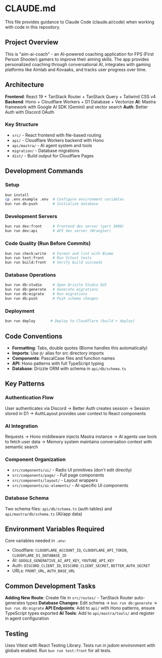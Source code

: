 # CLAUDE.md

This file provides guidance to Claude Code (claude.ai/code) when working with code in this repository.

## Project Overview

This is "aim-ai-coach" - an AI-powered coaching application for FPS (First Person Shooter) gamers to improve their aiming skills. The app provides personalized coaching through conversational AI, integrates with gaming platforms like Aimlab and Kovaaks, and tracks user progress over time.

## Architecture

**Frontend**: React 19 + TanStack Router + TanStack Query + Tailwind CSS v4
**Backend**: Hono + Cloudflare Workers + D1 Database + Vectorize
**AI**: Mastra framework with Google AI SDK (Gemini) and vector search
**Auth**: Better Auth with Discord OAuth

### Key Structure
- `src/` - React frontend with file-based routing
- `api/` - Cloudflare Workers backend with Hono
- `api/mastra/` - AI agent system and tools
- `migration/` - Database migrations
- `dist/` - Build output for Cloudflare Pages

## Development Commands

### Setup
```bash
bun install
cp .env.example .env  # Configure environment variables
bun run db:push       # Initialize database
```

### Development Servers
```bash
bun run dev:front     # Frontend dev server (port 3000)
bun run dev:api       # API dev server (Wrangler)
```

### Code Quality (Run Before Commits)
```bash
bun run check:write   # Format and lint with Biome
bun run test:front    # Run Vitest tests
bun run build:front   # Verify build succeeds
```

### Database Operations
```bash
bun run db:studio     # Open Drizzle Studio GUI
bun run db:generate   # Generate migrations
bun run db:migrate    # Run migrations
bun run db:push       # Push schema changes
```

### Deployment
```bash
bun run deploy       # Deploy to Cloudflare (build + deploy)
```

## Code Conventions

- **Formatting**: Tabs, double quotes (Biome handles this automatically)
- **Imports**: Use `@/` alias for src directory imports
- **Components**: PascalCase files and function names
- **API**: Hono patterns with full TypeScript typing
- **Database**: Drizzle ORM with schema in `api/db/schema.ts`

## Key Patterns

### Authentication Flow
User authenticates via Discord → Better Auth creates session → Session stored in D1 → AuthLayout provides user context to React components

### AI Integration
Requests → Hono middleware injects Mastra instance → AI agents use tools to fetch user data → Memory system maintains conversation context with semantic search

### Component Organization
- `src/components/ui/` - Radix UI primitives (don't edit directly)
- `src/components/page/` - Full page components
- `src/components/layout/` - Layout wrappers
- `src/components/ai-elements/` - AI-specific UI components

### Database Schema
Two schema files: `api/db/schema.ts` (auth tables) and `api/mastra/db/schema.ts` (AI/app data)

## Environment Variables Required

Core variables needed in `.env`:
- Cloudflare: `CLOUDFLARE_ACCOUNT_ID`, `CLOUDFLARE_API_TOKEN`, `CLOUDFLARE_D1_DATABASE_ID`
- AI: `GOOGLE_GENERATIVE_AI_API_KEY`, `YOUTUBE_API_KEY`
- Auth: `DISCORD_CLIENT_ID`, `DISCORD_CLIENT_SECRET`, `BETTER_AUTH_SECRET`
- URLs: `FRONT_URL`, `AUTH_BASE_URL`

## Common Development Tasks

**Adding New Route**: Create file in `src/routes/` - TanStack Router auto-generates types
**Database Changes**: Edit schema → `bun run db:generate` → `bun run db:migrate`
**API Endpoints**: Add to `api/` with Hono patterns, ensure TypeScript types exported
**AI Tools**: Add to `api/mastra/tools/` and register in agent configuration

## Testing

Uses Vitest with React Testing Library. Tests run in jsdom environment with globals enabled. Run `bun run test:front` for all tests.